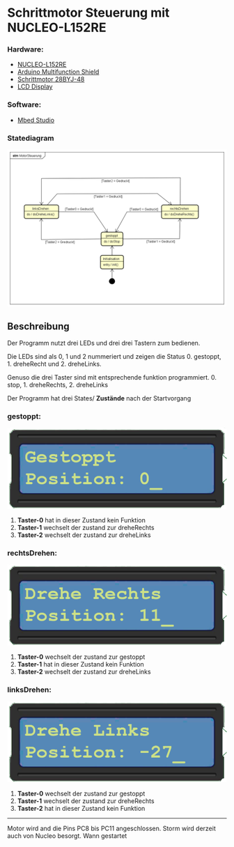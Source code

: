 # Schrittmotor Steuerung mit NUCLEO-L152RE

### Hardware:
- [NUCLEO-L152RE](https://www.st.com/en/evaluation-tools/nucleo-l152re.html)
- [Arduino Multifunction Shield](https://www.amazon.de/dp/B07RHF9L99/)
- [Schrittmotor 28BYJ-48](https://www.amazon.de/dp/B07VGV1XFT/)
- [LCD Display](https://www.amazon.de/dp/B07JH6GHPR/)
### Software:
- [Mbed Studio](https://os.mbed.com/studio/)

### Statediagram
![Statediagram](resources/MotorSteuerung.png)
## Beschreibung
Der Programm nutzt drei LEDs und drei drei Tastern zum bedienen. 

Die LEDs sind als 0, 1 und 2 nummeriert und zeigen die Status 0. gestoppt, 1. dreheRecht und 2. dreheLinks. 

Genuso die drei Taster sind mit entsprechende funktion programmiert.
0. stop, 1. dreheRechts, 2. dreheLinks

Der Programm hat drei States/ **Zustände** nach der Startvorgang
### gestoppt:
![gestoppt](resources/gestoppt.png)
1. **Taster-0** hat in dieser Zustand kein Funktion
2. **Taster-1** wechselt der zustand zur dreheRechts
3. **Taster-2** wechselt der zustand zur dreheLinks
### rechtsDrehen:
![dreheRechts](resources/dreheRechts.png)
1. **Taster-0** wechselt der zustand zur gestoppt
2. **Taster-1** hat in dieser Zustand kein Funktion
3. **Taster-2** wechselt der zustand zur dreheLinks
### linksDrehen:
![dreheLinks](resources/dreheLinks.png)
1. **Taster-0** wechselt der zustand zur gestoppt
2. **Taster-1** wechselt der zustand zur dreheRechts
3. **Taster-2** hat in dieser Zustand kein Funktion

---

Motor wird and die Pins PC8 bis PC11 angeschlossen. Storm wird derzeit auch von Nucleo besorgt. Wann gestartet